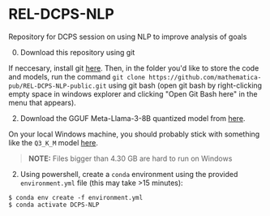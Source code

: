# REL-DCPS-NLP
Repository for DCPS session on using NLP to improve analysis of goals

0. Download this repository using git

If neccesary, install git [here](https://git-scm.com/download/win). Then, in the folder you'd like to store the code and models, run the command `git clone https://github.com/mathematica-pub/REL-DCPS-NLP-public.git` using git bash (open git bash by right-clicking empty space in windows explorer and clicking "Open Git Bash here" in the menu that appears).  

2. Download the GGUF Meta-Llama-3-8B quantized model from [here](https://huggingface.co/bartowski/Meta-Llama-3-8B-Instruct-GGUF).

On your local Windows machine, you should probably stick with something like the `Q3_K_M` model [here](https://huggingface.co/bartowski/Meta-Llama-3-8B-Instruct-GGUF/blob/main/Meta-Llama-3-8B-Instruct-Q4_K_M.gguf). 

> **NOTE:** Files bigger than 4.30 GB are hard to run on Windows

2. Using powershell, create a `conda` environment using the provided `environment.yml` file (this may take >15 minutes):
```
$ conda env create -f environment.yml
$ conda activate DCPS-NLP
```
